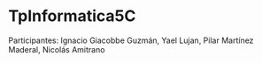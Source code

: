 # TpInformatica5C
Participantes: Ignacio Giacobbe Guzmán, Yael Lujan, Pilar Martínez Maderal, Nicolás Amitrano
